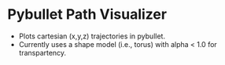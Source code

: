 # Pybullet Path Visualizer

- Plots cartesian (x,y,z) trajectories in pybullet.
- Currently uses a shape model (i.e., torus) with alpha < 1.0 
for transpartency. 
